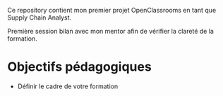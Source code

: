 Ce repository contient mon premier projet OpenClassrooms en tant que Supply Chain Analyst.

Première session bilan avec mon mentor afin de vérifier la clareté de la formation.

# Objectifs pédagogiques

- Définir le cadre de votre formation
